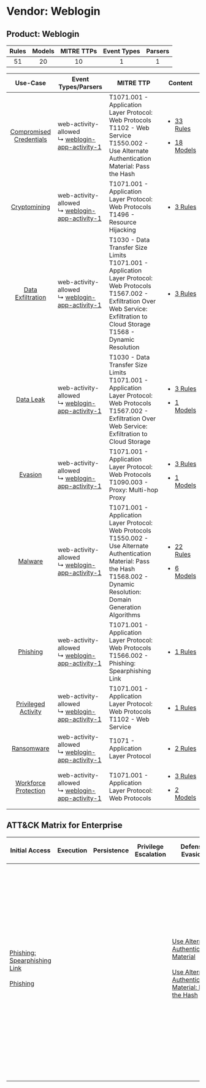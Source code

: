 Vendor: Weblogin
================
Product: Weblogin
-----------------
| Rules | Models | MITRE TTPs | Event Types | Parsers |
|:-----:|:------:|:----------:|:-----------:|:-------:|
|  51   |   20   |     10     |      1      |    1    |

|                                  Use-Case                                  | Event Types/Parsers                                                                                         | MITRE TTP                                                                                                                                                                                                | Content                                                                                                                |
|:--------------------------------------------------------------------------:| ----------------------------------------------------------------------------------------------------------- | -------------------------------------------------------------------------------------------------------------------------------------------------------------------------------------------------------- | ---------------------------------------------------------------------------------------------------------------------- |
| [Compromised Credentials](../../../UseCases/uc_compromised_credentials.md) |  web-activity-allowed<br> ↳ [weblogin-app-activity-1](Parsers/parserContent_weblogin-app-activity-1.md)<br> | T1071.001 - Application Layer Protocol: Web Protocols<br>T1102 - Web Service<br>T1550.002 - Use Alternate Authentication Material: Pass the Hash<br>                                                     | [<ul><li>33 Rules</li></ul><ul><li>18 Models</li></ul>](Rules_Models/r_m_weblogin_weblogin_Compromised_Credentials.md) |
|            [Cryptomining](../../../UseCases/uc_cryptomining.md)            |  web-activity-allowed<br> ↳ [weblogin-app-activity-1](Parsers/parserContent_weblogin-app-activity-1.md)<br> | T1071.001 - Application Layer Protocol: Web Protocols<br>T1496 - Resource Hijacking<br>                                                                                                                  | [<ul><li>3 Rules</li></ul>](Rules_Models/r_m_weblogin_weblogin_Cryptomining.md)                                        |
|       [Data Exfiltration](../../../UseCases/uc_data_exfiltration.md)       |  web-activity-allowed<br> ↳ [weblogin-app-activity-1](Parsers/parserContent_weblogin-app-activity-1.md)<br> | T1030 - Data Transfer Size Limits<br>T1071.001 - Application Layer Protocol: Web Protocols<br>T1567.002 - Exfiltration Over Web Service: Exfiltration to Cloud Storage<br>T1568 - Dynamic Resolution<br> | [<ul><li>3 Rules</li></ul>](Rules_Models/r_m_weblogin_weblogin_Data_Exfiltration.md)                                   |
|               [Data Leak](../../../UseCases/uc_data_leak.md)               |  web-activity-allowed<br> ↳ [weblogin-app-activity-1](Parsers/parserContent_weblogin-app-activity-1.md)<br> | T1030 - Data Transfer Size Limits<br>T1071.001 - Application Layer Protocol: Web Protocols<br>T1567.002 - Exfiltration Over Web Service: Exfiltration to Cloud Storage<br>                               | [<ul><li>3 Rules</li></ul><ul><li>1 Models</li></ul>](Rules_Models/r_m_weblogin_weblogin_Data_Leak.md)                 |
|                 [Evasion](../../../UseCases/uc_evasion.md)                 |  web-activity-allowed<br> ↳ [weblogin-app-activity-1](Parsers/parserContent_weblogin-app-activity-1.md)<br> | T1071.001 - Application Layer Protocol: Web Protocols<br>T1090.003 - Proxy: Multi-hop Proxy<br>                                                                                                          | [<ul><li>3 Rules</li></ul><ul><li>1 Models</li></ul>](Rules_Models/r_m_weblogin_weblogin_Evasion.md)                   |
|                 [Malware](../../../UseCases/uc_malware.md)                 |  web-activity-allowed<br> ↳ [weblogin-app-activity-1](Parsers/parserContent_weblogin-app-activity-1.md)<br> | T1071.001 - Application Layer Protocol: Web Protocols<br>T1550.002 - Use Alternate Authentication Material: Pass the Hash<br>T1568.002 - Dynamic Resolution: Domain Generation Algorithms<br>            | [<ul><li>22 Rules</li></ul><ul><li>6 Models</li></ul>](Rules_Models/r_m_weblogin_weblogin_Malware.md)                  |
|                [Phishing](../../../UseCases/uc_phishing.md)                |  web-activity-allowed<br> ↳ [weblogin-app-activity-1](Parsers/parserContent_weblogin-app-activity-1.md)<br> | T1071.001 - Application Layer Protocol: Web Protocols<br>T1566.002 - Phishing: Spearphishing Link<br>                                                                                                    | [<ul><li>1 Rules</li></ul>](Rules_Models/r_m_weblogin_weblogin_Phishing.md)                                            |
|     [Privileged Activity](../../../UseCases/uc_privileged_activity.md)     |  web-activity-allowed<br> ↳ [weblogin-app-activity-1](Parsers/parserContent_weblogin-app-activity-1.md)<br> | T1071.001 - Application Layer Protocol: Web Protocols<br>T1102 - Web Service<br>                                                                                                                         | [<ul><li>1 Rules</li></ul>](Rules_Models/r_m_weblogin_weblogin_Privileged_Activity.md)                                 |
|              [Ransomware](../../../UseCases/uc_ransomware.md)              |  web-activity-allowed<br> ↳ [weblogin-app-activity-1](Parsers/parserContent_weblogin-app-activity-1.md)<br> | T1071 - Application Layer Protocol<br>                                                                                                                                                                   | [<ul><li>2 Rules</li></ul>](Rules_Models/r_m_weblogin_weblogin_Ransomware.md)                                          |
|    [Workforce Protection](../../../UseCases/uc_workforce_protection.md)    |  web-activity-allowed<br> ↳ [weblogin-app-activity-1](Parsers/parserContent_weblogin-app-activity-1.md)<br> | T1071.001 - Application Layer Protocol: Web Protocols<br>                                                                                                                                                | [<ul><li>3 Rules</li></ul><ul><li>2 Models</li></ul>](Rules_Models/r_m_weblogin_weblogin_Workforce_Protection.md)      |

ATT&CK Matrix for Enterprise
----------------------------
| Initial Access                                                                                                                                     | Execution | Persistence | Privilege Escalation | Defense Evasion                                                                                                                                                                                         | Credential Access | Discovery | Lateral Movement                                                                           | Collection | Command and Control                                                                                                                                                                                                                                                                                                                                                                                                                                                                                                                                                        | Exfiltration                                                                                                                                                                                                                                                                          | Impact                                                                  |
| -------------------------------------------------------------------------------------------------------------------------------------------------- | --------- | ----------- | -------------------- | ------------------------------------------------------------------------------------------------------------------------------------------------------------------------------------------------------- | ----------------- | --------- | ------------------------------------------------------------------------------------------ | ---------- | -------------------------------------------------------------------------------------------------------------------------------------------------------------------------------------------------------------------------------------------------------------------------------------------------------------------------------------------------------------------------------------------------------------------------------------------------------------------------------------------------------------------------------------------------------------------------- | ------------------------------------------------------------------------------------------------------------------------------------------------------------------------------------------------------------------------------------------------------------------------------------- | ----------------------------------------------------------------------- |
| [Phishing: Spearphishing Link](https://attack.mitre.org/techniques/T1566/002)<br><br>[Phishing](https://attack.mitre.org/techniques/T1566)<br><br> |           |             |                      | [Use Alternate Authentication Material](https://attack.mitre.org/techniques/T1550)<br><br>[Use Alternate Authentication Material: Pass the Hash](https://attack.mitre.org/techniques/T1550/002)<br><br> |                   |           | [Use Alternate Authentication Material](https://attack.mitre.org/techniques/T1550)<br><br> |            | [Web Service](https://attack.mitre.org/techniques/T1102)<br><br>[Application Layer Protocol: Web Protocols](https://attack.mitre.org/techniques/T1071/001)<br><br>[Dynamic Resolution](https://attack.mitre.org/techniques/T1568)<br><br>[Dynamic Resolution: Domain Generation Algorithms](https://attack.mitre.org/techniques/T1568/002)<br><br>[Proxy: Multi-hop Proxy](https://attack.mitre.org/techniques/T1090/003)<br><br>[Application Layer Protocol](https://attack.mitre.org/techniques/T1071)<br><br>[Proxy](https://attack.mitre.org/techniques/T1090)<br><br> | [Data Transfer Size Limits](https://attack.mitre.org/techniques/T1030)<br><br>[Exfiltration Over Web Service: Exfiltration to Cloud Storage](https://attack.mitre.org/techniques/T1567/002)<br><br>[Exfiltration Over Web Service](https://attack.mitre.org/techniques/T1567)<br><br> | [Resource Hijacking](https://attack.mitre.org/techniques/T1496)<br><br> |